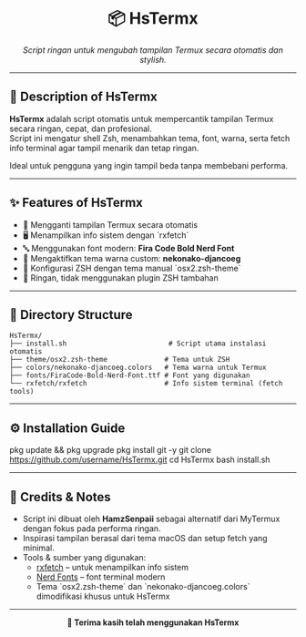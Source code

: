 <h1 align="center">📦 HsTermx</h1>
<p align="center"><i>Script ringan untuk mengubah tampilan Termux secara otomatis dan stylish.</i></p>

---

## 📌 Description of HsTermx

**HsTermx** adalah script otomatis untuk mempercantik tampilan Termux secara ringan, cepat, dan profesional.  
Script ini mengatur shell Zsh, menambahkan tema, font, warna, serta fetch info terminal agar tampil menarik dan tetap ringan.

Ideal untuk pengguna yang ingin tampil beda tanpa membebani performa.

---

## ✨ Features of HsTermx

- 🎨 Mengganti tampilan Termux secara otomatis
- 🖥️ Menampilkan info sistem dengan \`rxfetch\`
- 🔤 Menggunakan font modern: **Fira Code Bold Nerd Font**
- 🌈 Mengaktifkan tema warna custom: **nekonako-djancoeg**
- 🧠 Konfigurasi ZSH dengan tema manual \`osx2.zsh-theme\`
- 🚀 Ringan, tidak menggunakan plugin ZSH tambahan

---

## 📁 Directory Structure

```text
HsTermx/
├── install.sh                         # Script utama instalasi otomatis
├── theme/osx2.zsh-theme              # Tema untuk ZSH
├── colors/nekonako-djancoeg.colors   # Tema warna untuk Termux
├── fonts/FiraCode-Bold-Nerd-Font.ttf # Font yang digunakan
└── rxfetch/rxfetch                   # Info sistem terminal (fetch tools)
```

---

## ⚙️ Installation Guide

pkg update && pkg upgrade
pkg install git -y
git clone https://github.com/username/HsTermx.git
cd HsTermx
bash install.sh

---

## 🧠 Credits & Notes

- Script ini dibuat oleh **HamzSenpaii** sebagai alternatif dari MyTermux dengan fokus pada performa ringan.
- Inspirasi tampilan berasal dari tema macOS dan setup fetch yang minimal.
- Tools & sumber yang digunakan:
  - [rxfetch](https://github.com/phosguy/rxfetch) – untuk menampilkan info sistem
  - [Nerd Fonts](https://www.nerdfonts.com/) – font terminal modern
  - Tema \`osx2.zsh-theme\` dan \`nekonako-djancoeg.colors\` dimodifikasi khusus untuk HsTermx

---

<p align="center"><b>🖤 Terima kasih telah menggunakan HsTermx</b></p>
